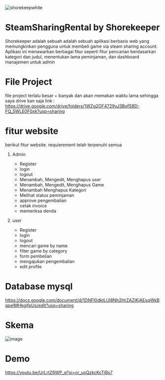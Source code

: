 ![shorekeepwhite](https://github.com/user-attachments/assets/bdcb3415-b39d-4e48-bb45-25e2e832164d)



# SteamSharingRental by Shorekeeper

Shorekeeper adalah sebuah adalah sebuah aplikasi berbasis web yang memungkinkan pengguna untuk membeli game via steam sharing account. Aplikasi ini menawarkan berbagai fitur seperti fitur pencarian berdasarkan kategori dan judul, menentukan lama peminjaman, dan dashboard manajemen untuk admin
# File Project
file project terlalu besar + banyak dan akan memakan waktu lama sehingga saya drive kan saja
link : https://drive.google.com/drive/folders/1WZg2OF4729vJ3BofS8D-FQ_5WLE0F0xk?usp=sharing

# fitur website

berikut fitur website. requierement telah terpenuhi semua
1. Admin
   - Register
   - login
   - logout
   - Menambah, Mengedit, Menghapus user
   - Menambah, Mengedit, Menghapus Game
   - Menambah Menghapus Kategori
   - Melihat status peminjaman
   - approve pengembalian
   - cetak invoice
   - memeriksa denda

3. user
   - Register
   - login
   - logout
   - mencari game by name
   - filter game by category
   - form pembelian
   - mengajukan pengembalian
   - edit profile

# Database mysql
https://docs.google.com/document/d/1DNFl0dktLUl8Nh2HrZAZiKjAEsqWkBqpelMHkgifpUs/edit?usp=sharing
# Skema
![image](https://github.com/user-attachments/assets/fe10a230-4004-4ee5-8a34-738ce39e1d38)
# Demo
https://youtu.be/UrLrtZ6WP_g?si=or_usQzkcKcTjBs7


